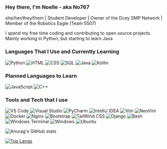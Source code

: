 ### Hey there, I'm Noelle - aka No767

she/her/they/them | Student Developer | Owner of the Dcey SMP Network | Member of the Robotics Eagle (Team 5507)

I spend my free time coding and contributing to open source projects. Mainly working in Python, but starting to learn Java

### Languages That I Use and Currently Learning

![Python](https://img.shields.io/badge/-Python-141414?style=flat&logo=python)
![HTML](https://img.shields.io/badge/-HTML-141414?style=flat&logo=html5)
![CSS](https://img.shields.io/badge/-CSS-141414?style=flat&logo=css3)
![SQL](https://img.shields.io/badge/-SQL-141414?style=flat&logo=mysql)
![Java](https://img.shields.io/badge/-Java-141414?style=flat&logo=java)
![Kotlin](https://img.shields.io/badge/-Kotlin-141414?style=flat&logo=kotlin)

### Planned Languages to Learn

![JavaScript](https://img.shields.io/badge/-JavaScript-141414?style=flat&logo=javascript)
![C++](https://img.shields.io/badge/-C++-141414?style=flat&logo=c%2B%2B)

### Tools and Tech that I use

![VS Code](https://img.shields.io/badge/-Visual%20Studio%20Code-141414?style=flat&logo=visual-studio-code&logoColor=007ACC)
![Visual Studio](https://img.shields.io/badge/-Visual%20Studio-141414?style=flat&logo=visual-studio)
![PyCharm](https://img.shields.io/badge/-PyCharm-141414?style=flat&logo=pycharm)
![IntelliJ IDEA](https://img.shields.io/badge/-IntelliJ%20IDEA-141414?style=flat&logo=intellij%20idea)
![Vim](https://img.shields.io/badge/-Vim-141414?style=flat&logo=vim)
![NeoVim](https://img.shields.io/badge/-NeoVim-141414?style=flat&logo=neovim)
![Docker](https://img.shields.io/badge/-Docker-141414?style=flat&logo=docker)
![Nginx](https://img.shields.io/badge/-Nginx-141414?style=flat&logo=nginx)
![Bootstrap](https://img.shields.io/badge/-Bootstrap-141414?style=flat&logo=bootstrap)
![TailWind CSS](https://img.shields.io/badge/-Tailwind%20CSS-141414?style=flat&logo=tailwindcss)
![Django](https://img.shields.io/badge/-Django-141414?style=flat&logo=django)
![Bash](https://img.shields.io/badge/-Bash-141414?style=flat&logo=gnubash)
![Windows Terminal](https://img.shields.io/badge/-Windows%20Terminal-141414?style=flat&logo=windows%20terminal)
![Windows](https://img.shields.io/badge/-Windows-141414?style=flat&logo=windows)
![Ubuntu](https://img.shields.io/badge/-Ubuntu-141414?style=flat&logo=ubuntu)

![Anurag's GitHub stats](https://github-readme-stats.vercel.app/api?username=No767&count_private=true&show_icons=true&theme=synthwave)


[![Top Langs](https://github-readme-stats.vercel.app/api/top-langs/?username=No767&layout=compact&theme=synthwave&custom_title=Top%20Lanugages%20Used)](https://github.com/anuraghazra/github-readme-stats)



